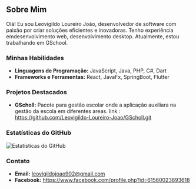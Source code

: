 ## Sobre Mim

Olá! Eu sou Leovigildo Loureiro João, desenvolvedor de software com paixão por criar soluções eficientes e inovadoras. Tenho experiência emdesenvolvimento web, desenvolvimento desktop. Atualmente, estou trabalhando em GSchool.

### Minhas Habilidades

- **Linguagens de Programação:** JavaScript, Java, PHP, C#, Dart
- **Frameworks e Ferramentas:** React, JavaFx, SpringBoot, Flutter

### Projetos Destacados

- **GScholl:** Pacote para gestão escolar onde a aplicação auxiliara na gestão da escola em diferentes areas. link : https://github.com/Leovigildo-Loureiro-Joao/GScholl.git


### Estatísticas do GitHub

![Estatísticas do GitHub](https://github-readme-stats.vercel.app/api?username=Leovigildo-Loureiro-Joao&show_icons=true&theme=radical)

### Contato

- **Email:** leovigildojoao902@gmail.com
- **Facebook:** https://www.facebook.com/profile.php?id=61560023893618
